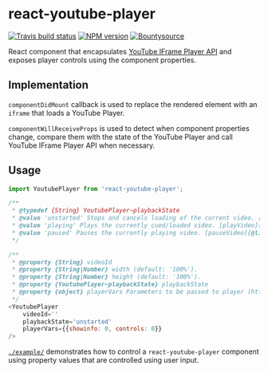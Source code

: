 # react-youtube-player

[![Travis build status](http://img.shields.io/travis/gajus/react-youtube-player/master.svg?style=flat)](https://travis-ci.org/gajus/react-youtube-player)
[![NPM version](http://img.shields.io/npm/v/react-youtube-player.svg?style=flat)](https://www.npmjs.org/package/react-youtube-player)
[![Bountysource](https://www.bountysource.com/badge/issue?issue_id=26763180)](https://www.bountysource.com/issues/26763180-write-test-cases-that-cover-the-use-of-the-api?utm_source=26763180&utm_medium=shield&utm_campaign=ISSUE_BADGE)

React component that encapsulates [YouTube IFrame Player API](https://developers.google.com/youtube/iframe_api_reference) and exposes player controls using the component properties.

## Implementation

`componentDidMount` callback is used to replace the rendered element with an `iframe` that loads a YouTube Player.

`componentWillReceiveProps` is used to detect when component properties change, compare them with the state of the YouTube Player and call YouTube IFrame Player API when necessary.

## Usage

```js
import YoutubePlayer from 'react-youtube-player';

/**
 * @typedef {String} YoutubePlayer~playbackState
 * @value 'unstarted' Stops and cancels loading of the current video. [stopVideo]{@link https://developers.google.com/youtube/iframe_api_reference#stopVideo}
 * @value 'playing' Plays the currently cued/loaded video. [playVideo]{@link https://developers.google.com/youtube/iframe_api_reference#playVideo}
 * @value 'paused' Pauses the currently playing video. [pauseVideo]{@link https://developers.google.com/youtube/iframe_api_reference#pauseVideo}
 */

/**
 * @property {String} videoId
 * @property {String|Number} width (default: '100%').
 * @property {String|Number} height (default: '100%').
 * @property {YoutubePlayer~playbackState} playbackState
 * @property {object} playerVars Parameters to be passed to player (https://developers.google.com/youtube/iframe_api_reference)
 */
<YoutubePlayer
    videoId=''
    playbackState='unstarted'
    playerVars={{showinfo: 0, controls: 0}}
/>
```

[`./example/`](./example/) demonstrates how to control a `react-youtube-player` component using property values that are controlled using user input.

